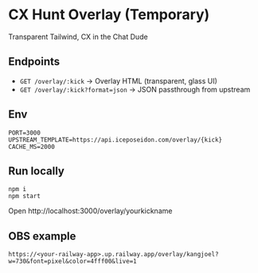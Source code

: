 # CX Hunt Overlay (Temporary)

Transparent Tailwind, CX in the Chat Dude

## Endpoints
- `GET /overlay/:kick` → Overlay HTML (transparent, glass UI)
- `GET /overlay/:kick?format=json` → JSON passthrough from upstream

## Env
```
PORT=3000
UPSTREAM_TEMPLATE=https://api.iceposeidon.com/overlay/{kick}
CACHE_MS=2000
```

## Run locally
```
npm i
npm start
```
Open http://localhost:3000/overlay/yourkickname

## OBS example

`https://<your-railway-app>.up.railway.app/overlay/kangjoel?w=730&font=pixel&color=4fff00&live=1`


